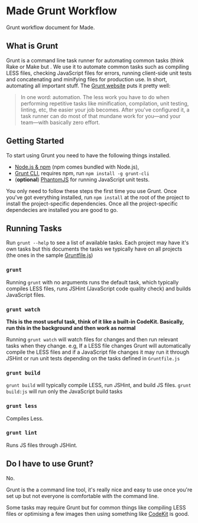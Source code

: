 # Made Grunt Workflow

Grunt workflow document for Made.

## What is Grunt

Grunt is a command line task runner for automating common tasks (think Rake or Make but . We use it to automate common tasks such as compiling LESS files, checking JavaScript files for errors, running client-side unit tests and concatenating and minifying files for production use. In short, automating all important stuff. The [Grunt website](http://gruntjs.com/) puts it pretty well:

> In one word: automation. The less work you have to do when performing repetitive tasks like minification, compilation, unit testing, linting, etc, the easier your job becomes. After you've configured it, a task runner can do most of that mundane work for you—and your team—with basically zero effort.

## Getting Started

To start using Grunt you need to have the following things installed.

- [Node.js & npm](http://nodejs.org/download/) (npm comes bundled with Node.js),
- [Grunt CLI](http://gruntjs.com/getting-started), requires npm, run `npm install -g grunt-cli`
- (**optional**) [PhantomJS](http://phantomjs.org/) for running JavaScript unit tests.

You only need to follow these steps the first time you use Grunt. Once you've got everything installed, run `npm install` at the root of the project to install the project-specific dependencies. Once all the project-specific dependecies are installed you are good to go.

## Running Tasks

Run `grunt --help` to see a list of available tasks. Each project may have it's own tasks but this documents the tasks we typically have on all projects (the ones in the sample [Gruntfile.js](Gruntfile.js))

### `grunt`

Running `grunt` with no arguments runs the default task, which typically compiles LESS files, runs JSHint (JavaScript code quality check) and builds JavaScript files.

### `grunt watch`

**This is the most useful task, think of it like a built-in CodeKit. Basically, run this in the background and then work as normal**

Running `grunt watch` will watch files for changes and then run relevant tasks when they change. e.g, If a LESS file changes Grunt will automatically compile the LESS files and if a JavaScript file changes it may run it through JSHint or run unit tests depending on the tasks defined in `Gruntfile.js`

### `grunt build`

`grunt build` will typically compile LESS, run JSHint, and build JS files.
`grunt build:js` will run only the JavaScript build tasks

### `grunt less`

Compiles Less.

### `grunt lint`

Runs JS files through JSHint.

## Do I have to use Grunt?

No.

Grunt is the a command line tool, it's really nice and easy to use once you're set up but not everyone is comfortable with the command line.

Some tasks may require Grunt but for common things like compiling LESS files or optimising a few images then using something like [CodeKit](https://incident57.com/codekit/) is good.

